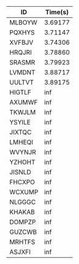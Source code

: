 |ID|Time(s)|
|-|-|
|MLBOYW|3.69177|
|PQXHYS|3.71147|
|XVFBJV|3.74306|
|HRQJRI|3.78860|
|SRASMR|3.79923|
|LVMDNT|3.88717|
|UULTVT|3.89175|
|HIGTLF|inf|
|AXUMWF|inf|
|TKWJLM|inf|
|YSYILE|inf|
|JIXTQC|inf|
|LMHEQI|inf|
|WVYNJR|inf|
|YZHOHT|inf|
|JISNLD|inf|
|FHCXPO|inf|
|WCXUMP|inf|
|NLGGGC|inf|
|KHAKAB|inf|
|DOMPZP|inf|
|GUZCWB|inf|
|MRHTFS|inf|
|ASJXFI|inf|
